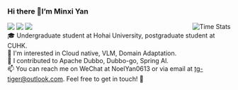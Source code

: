 ### Hi there 👋I’m Minxi Yan

![](https://komarev.com/ghpvc/?username=Yan0613&color=brightgreen)
![](https://img.shields.io/badge/dynamic/json?color=brightgreen&label=stars&query=%24.stars&url=https%3A%2F%2Fapi.github-star-counter.workers.dev%2Fuser%2FYan0613)
![](https://img.shields.io/github/followers/Yan0613?color=brightgreen)  <img alt="Time Stats" src="https://github-readme-stats.vercel.app/api?username=Yan0613&show_icons=true&theme=transparent&hide_border=true" align="right" />   
🎓 Undergraduate student at Hohai University, postgraduate student at CUHK.  
📍 I'm interested in Cloud native, VLM, Domain Adaptation.  
🎯 I contributed to Apache Dubbo, Dubbo-go, Spring Al.  
📫 You can reach me on WeChat at NoelYan0613 or via email at tg-tiger@outlook.com. Feel free to get in touch! 🍻

<!---[![Top Langs](https://github-readme-stats.vercel.app/api/top-langs/?username=Yan0613&layout=compact)](https://github.com/Yan0613/github-readme-stats)--->

